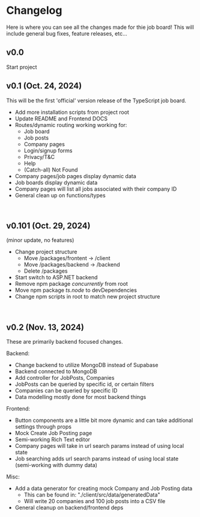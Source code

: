 # Changelog

Here is where you can see all the changes made for thie job board!
This will include general bug fixes, feature releases, etc...

## v0.0

Start project
&nbsp;

## v0.1 (Oct. 24, 2024)

This will be the first 'official' version release of the TypeScript job board.
+ Add more installation scripts from project root
+ Update README and Frontend DOCS
+ Routes/dynamic routing working working for: 
    + Job board
    + Job posts
    + Company pages
    + Login/signup forms
    + Privacy/T&C
    + Help
    + (Catch-all) Not Found
+ Company pages/job pages display dynamic data
+ Job boards display dynamic data
+ Company pages will list all jobs associated with their company ID
+ General clean up on functions/types

&nbsp;

## v0.101 (Oct. 29, 2024)

(minor update, no features)
+ Change project structure
    + Move /packages/frontent -> /client
    + Move /packages/backend -> /backend
    + Delete /packages
+ Start switch to ASP.NET backend
+ Remove npm package _concurrently_ from root
+ Move npm package _ts.node_ to devDependencies
+ Change npm scripts in root to match new project structure

&nbsp;

## v0.2 (Nov. 13, 2024)

These are primarily backend focused changes.

Backend:
+ Change backend to utilize MongoDB instead of Supabase
+ Backend connected to MongoDB
+ Add controller for JobPosts, Companies
+ JobPosts can be queried by specific id, or certain filters
+ Companies can be queried by specific ID
+ Data modelling mostly done for most backend things

Frontend:
+ Button components are a little bit more dynamic and can take additional settings through props
+ Mock Create Job Posting page
+ Semi-working Rich Text editor
+ Company pages will take in url search params instead of using local state
+ Job searching adds url search params instead of using local state (semi-working with dummy data)

Misc:
+ Add a data generator for creating mock Company and Job Posting data
    + This can be found in: "./client/src/data/generatedData"
    + Will write 20 companies and 100 job posts into a CSV file
+ General cleanup on backend/frontend deps